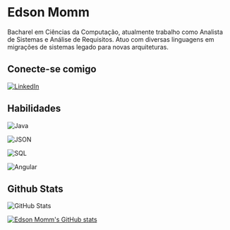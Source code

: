 # Edson Momm

Bacharel em Ciências da Computação, atualmente trabalho como Analista de Sistemas e Análise de Requisitos.
Atuo com diversas linguagens em migrações de sistemas legado para novas arquiteturas.

## Conecte-se comigo

[![LinkedIn](https://img.shields.io/badge/LinkedIn-000?style=for-the-badge&logo=linkedin&logoColor=0E76A8)](https://www.linkedin.com/in/edsonmomm/)

## Habilidades

![Java](https://img.shields.io/badge/Java-000?style=for-the-badge&logo=java)

![JSON](https://img.shields.io/badge/Json-000?style=for-the-badge&logo=json)

![SQL](https://img.shields.io/badge/sql-000?style=for-the-badge&logo=sql)

![Angular](https://img.shields.io/badge/Angular-000?style=for-the-badge&logo=angular&logoColor=C3002F)


## Github Stats

![GitHub Stats](https://github-readme-stats.vercel.app/api?username=edsonmomm&theme=dracula&bg_color=000&border_color=30A3DC&show_icons=true&icon_color=30A3DC&title_color=E94D5F&text_color=FFF)

[![Edson Momm's GitHub stats](https://github-readme-stats.vercel.app/api/top-langs?username=edsonmomm&hide=html,scss,stylus,blade,jupyter%20notebook,python,css,shell,batchfile,dockerfile,javascript&theme=dracula&show_icons=true)](https://github.com/edsonmomm)
